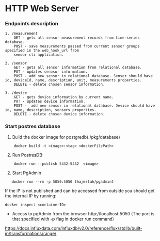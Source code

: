 # HTTP Web Server


### Endpoints description

    1. /measurement
        GET - gets all sensor measurement records from time-series database.
        POST - save measurements passed from current sensor groups specified in the web_hook_url from 
        sensor cli application.

    2. /sensor
        GET - gets all sensor information from relational database.
        PUT - updates senosor information.
        POST - add new sensor in relational database. Sensor should have id, deviceId, name, description, unit, measurements properties.
        DELETE - delete chosen sensor information.

    3. /device
        GET - gets device information by current name.
        PUT - updates device information.
        POST -  add new sensor in relational database. Device should have id, name, description, sensors properties.
        DELETE - delete chosen device information.

### Start postres database

1. Build the docker image for postgredb(./pkg/database)

```
    docker build -t <image>:<tag> <dockerFilePath>
```

2. Run PostresDB:
```
    docker run --publish 5432:5432  <image>
```

2. Start PgAdmin

```
   docker run --rm -p 5050:5050 thajeztah/pgadmin4
```

If the IP is not published and can be accessed from outside you should get the internal IP by running:

```
docker inspect <containerID>
```

- Access to pgAdmin from the browser http://localhost:5050 (The port is that specified with -p flag in docker run command)



https://docs.influxdata.com/influxdb/v2.0/reference/flux/stdlib/built-in/transformations/range/